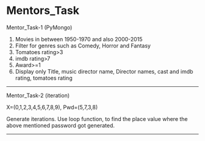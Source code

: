 # Mentors_Task
Mentor_Task-1 (PyMongo)
1)  Movies in between 1950-1970 and also 2000-2015 
2)  Filter for genres such as Comedy, Horror and Fantasy
3)  Tomatoes rating>3
4)  imdb rating>7
5)  Award>=1
6)  Display only Title, music director name, Director names, cast and imdb rating, tomatoes rating
------------------------------------------------------------------------------------------------------
Mentor_Task-2 (iteration)

X=(0,1,2,3,4,5,6,7,8,9),
Pwd=(5,7,3,8)

Generate iterations. Use loop function, to find the place value where the above mentioned password got generated.

-------------------------------------------------------------------------------------------------------
